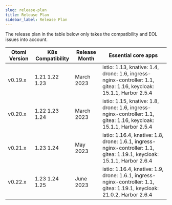 ```yaml
---
slug: release-plan
title: Release Plan
sidebar_label: Release Plan
---
```


The release plan in the table below only takes the compatibility and EOL issues into account.


| Otomi Version | K8s Compatibility | Release Month | Essential core apps |
| -------       | ------            | ------       | ------              |
| v0.19.x       | 1.21 1.22 1.23    | March 2023   | istio: 1.13, knative: 1.4, drone: 1.6,  ingress-nginx-controller: 1.1, gitea: 1.16, keycloak: 15.1.1, Harbor 2.5.4 |
| v0.20.x       | 1.22 1.23 1.24    | March 2023   | istio: 1.15, knative: 1.8, drone: 1.6,  ingress-nginx-controller: 1.1, gitea: 1.16, keycloak: 15.1.1, Harbor 2.5.4 |
| v0.21.x       | 1.23 1.24    | May 2023   | istio: 1.16.4, knative: 1.8, drone: 1.6.1,  ingress-nginx-controller: 1.1, gitea: 1.19.1, keycloak: 15.1.1, Harbor 2.6.4 |
| v0.22.x       | 1.23 1.24 1.25    | June 2023   | istio: 1.16.4, knative: 1.9, drone: 1.6.1,  ingress-nginx-controller: 1.1, gitea: 1.19.1, keycloak: 21.0.2, Harbor 2.6.4 |


